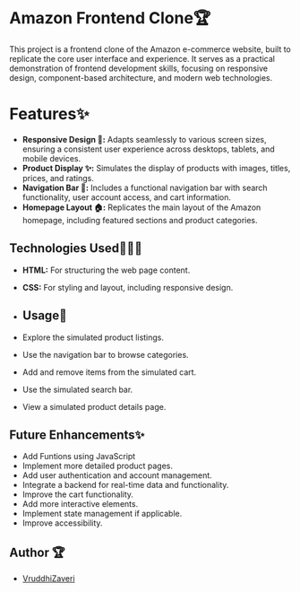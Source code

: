# Amazon Frontend Clone🏆

This project is a frontend clone of the Amazon e-commerce website, built to replicate the core user interface and experience. It serves as a practical demonstration of frontend development skills, focusing on responsive design, component-based architecture, and modern web technologies.
# Features✨

* **Responsive Design 🎨:** Adapts seamlessly to various screen sizes, ensuring a consistent user experience across desktops, tablets, and mobile devices.
* **Product Display ✨:** Simulates the display of products with images, titles, prices, and ratings.
* **Navigation Bar 🍻:** Includes a functional navigation bar with search functionality, user account access, and cart information.
* **Homepage Layout 🏠:** Replicates the main layout of the Amazon homepage, including featured sections and product categories.



## Technologies Used👩🏻‍💻

* **HTML:** For structuring the web page content.
* **CSS:** For styling and layout, including responsive design.

* ## Usage🧠

* Explore the simulated product listings.
* Use the navigation bar to browse categories.
* Add and remove items from the simulated cart.
* Use the simulated search bar.
* View a simulated product details page.

## Future Enhancements✨

* Add Funtions using JavaScript
* Implement more detailed product pages.
* Add user authentication and account management.
* Integrate a backend for real-time data and functionality.
* Improve the cart functionality.
* Add more interactive elements.
* Implement state management if applicable.
* Improve accessibility.

## Author 🏆

* [VruddhiZaveri](https://github.com/vruddhiZaveri)
